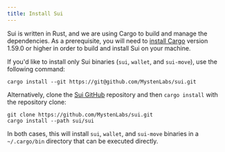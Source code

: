 ```yaml
---
title: Install Sui
---
```


Sui is written in Rust, and we are using Cargo to build and manage the
dependencies.  As a prerequisite, you will need to [install
Cargo](https://doc.rust-lang.org/cargo/getting-started/installation.html)
version 1.59.0 or higher in order to build and install Sui on your machine.

If you'd like to install only Sui binaries (`sui`, `wallet`, and
`sui-move`), use the following command:

```shell
cargo install --git https://git@github.com/MystenLabs/sui.git
```

Alternatively, clone the [Sui
GitHub](https://github.com/MystenLabs/sui) repository and then `cargo
install` with the repository clone:

```shell
git clone https://github.com/MystenLabs/sui.git
cargo install --path sui/sui
```

In both cases, this will install `sui`, `wallet`, and `sui-move`
binaries in a `~/.cargo/bin` directory that can be executed directly.
